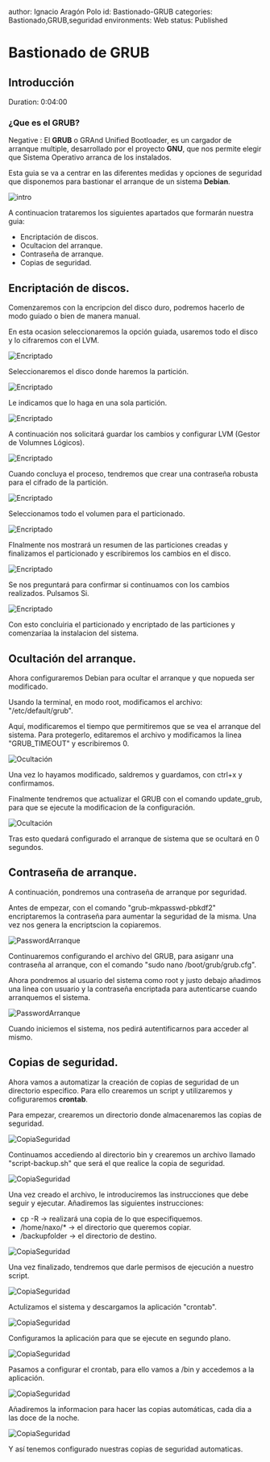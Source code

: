 author: Ignacio Aragón Polo
id: Bastionado-GRUB
categories: Bastionado,GRUB,seguridad
environments: Web
status: Published


# Bastionado de GRUB

## Introducción
Duration: 0:04:00

### ¿Que es el GRUB?

Negative
: El **GRUB** o GRAnd Unified Bootloader, es un cargador de arranque multiple, desarrollado por el proyecto **GNU**, que nos permite elegir que Sistema Operativo arranca de los instalados.

Esta guia se va a centrar en las diferentes medidas y opciones de seguridad que disponemos para bastionar el arranque de un sistema **Debian**.

![intro](img/intro.png)

A continuacion trataremos los siguientes apartados que formarán nuestra guia:

* Encriptación de discos.
* Ocultacion del arranque.
* Contraseña de arranque.
* Copias de seguridad.

## Encriptación de discos.

Comenzaremos con la encripcion del disco duro, podremos hacerlo de modo guiado o bien de manera manual.

En esta ocasion seleccionaremos la opción guiada, usaremos todo el disco y lo cifraremos con el LVM.

![Encriptado](img/encrip1.png)

Seleccionaremos el disco donde haremos la partición.

![Encriptado](img/encrip2.png)

Le indicamos que lo haga en una sola partición.

![Encriptado](img/encrip3.png)

A continuación nos solicitará guardar los cambios y configurar LVM (Gestor de Volumnes Lógicos).

![Encriptado](img/encrip4.png)

Cuando concluya el proceso, tendremos que crear una contraseña robusta para el cifrado de la partición.

![Encriptado](img/encrip5.png)

Seleccionamos todo el volumen para el particionado.

![Encriptado](img/encrip6.png)

FInalmente nos mostrará un resumen de las particiones creadas y finalizamos el particionado y escribiremos los cambios en el disco.

![Encriptado](img/encrip7.png)

Se nos preguntará para confirmar si continuamos con los cambios realizados. Pulsamos Si.

![Encriptado](img/encrip8.png)

Con esto concluiria el particionado y encriptado de las particiones y comenzaríaa la instalacion del sistema.

## Ocultación del arranque.

Ahora configuraremos Debian para ocultar el arranque y que nopueda ser modificado.

Usando la terminal, en modo root, modificamos el archivo: "/etc/default/grub".

Aquí, modificaremos el tiempo que permitiremos que se vea el arranque del sistema. Para protegerlo, editaremos el archivo y modificamos la linea "GRUB_TIMEOUT" y escribiremos 0.

![Ocultación](img/OcultarGRUB.png)

Una vez lo hayamos modificado, saldremos y guardamos, con ctrl+x y confirmamos.

Finalmente tendremos que actualizar el GRUB con el comando update_grub, para que se ejecute la modificacion de la configuración.

![Ocultación](img/UpdateGRUB.png)

Tras esto quedará configurado el arranque de sistema que se ocultará en 0 segundos.

## Contraseña de arranque.

A continuación, pondremos una contraseña de arranque por seguridad.

Antes de empezar, con el comando "grub-mkpasswd-pbkdf2" encriptaremos la contraseña para aumentar la seguridad de la misma. Una vez nos genera la encriptscion la copiaremos.

![PasswordArranque](img/Passarranque.png)

Continuaremos configurando el archivo del GRUB, para asiganr una contraseña al arranque, con el comando "sudo nano /boot/grub/grub.cfg".

Ahora pondremos al usuario del sistema como root y justo debajo añadimos una linea con usuario y la contraseña encriptada para autenticarse cuando arranquemos el sistema.

![PasswordArranque](img/encrippass.png)

Cuando iniciemos el sistema, nos pedirá autentificarnos para acceder al mismo.

## Copias de seguridad.

Ahora vamos a automatizar la creación de copias de seguridad de un directorio especifico. Para ello crearemos un script y utilizaremos y cofiguraremos **crontab**.

Para empezar, crearemos un directorio donde almacenaremos las copias de seguridad.

![CopiaSeguridad](img/creardir.png)

Continuamos accediendo al directorio bin y crearemos un archivo llamado "script-backup.sh" que será el que realice la copia de seguridad.

![CopiaSeguridad](img/Creacionscript.png)

Una vez creado el archivo, le introduciremos las instrucciones que debe seguir y ejecutar. Añadiremos las siguientes instrucciones:
* cp -R → realizará una copia de lo que especifiquemos.
* /home/naxo/* → el directorio que queremos copiar.
* /backupfolder → el directorio de destino.

![CopiaSeguridad](img/Script.png)

Una vez finalizado, tendremos que darle permisos de ejecución a nuestro script.

![CopiaSeguridad](img/permisosscript.png)

Actulizamos el sistema y descargamos la aplicación "crontab".

![CopiaSeguridad](img/installcrontab.png)

Configuramos la aplicación para que se ejecute en segundo plano.

![CopiaSeguridad](img/segundoplanocrontab.png)

Pasamos a configurar el crontab, para ello vamos a /bin y accedemos a la aplicación. 

![CopiaSeguridad](img/configcrontab.png)

Añadiremos la informacion para hacer las copias automáticas, cada dia a las doce de la noche.

![CopiaSeguridad](img/sethora.png)

Y así tenemos configurado nuestras copias de seguridad automaticas.